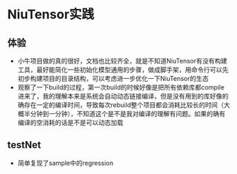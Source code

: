 # NiuTensor实践
## 体验
* 小牛项目做的真的很好，文档也比较齐全，就是不知道NiuTensor有没有构建工具，最好能简化一些初始化模型通用的步骤，做成脚手架，用命令行可以先初步构建项目的目录结构，可以考虑进一步优化一下NiuTensor的生态
* 观察了一下build的过程，第一次build的时候好像是把所有依赖库都compile进来了，我的理解本来是系统会自动动态链接编译，但是没有用到的库好像的确存在一定的编译时间，导致每次rebuild整个项目都会消耗比较长的时间（大概半分钟到一分钟），不知道这个是不是我对编译的理解有问题。如果的确有编译的空消耗的话是不是可以动态加载

## testNet
* 简单复现了sample中的regression
